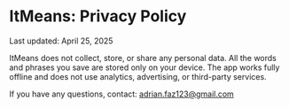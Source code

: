 # ItMeans: Privacy Policy

Last updated: April 25, 2025

ItMeans does not collect, store, or share any personal data.
All the words and phrases you save are stored only on your device.
The app works fully offline and does not use analytics, advertising, or third-party services.

If you have any questions, contact:
adrian.faz123@gmail.com
